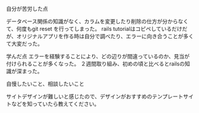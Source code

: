 自分が苦労した点

データベース関係の知識がなく、カラムを変更したり削除の仕方が分からなくて、何度もgit reset を行ってしまった。
rails tutorialはコピペしているだけだが、オリジナルアプリを作る時は自分で調べたり、エラーに向き合うことが多くて大変だった。


学んだ点
エラーを経験することにより、どの辺りが間違っているのか、見当が付けられることが多くなった。
２週間取り組み、初めの頃と比べるとrailsの知識が深まった。

自慢したいこと、相談したいこと

サイトデザインが難しいと感じたので、デザインがおすすめのテンプレートサイトなどを知っていたら教えてください。
